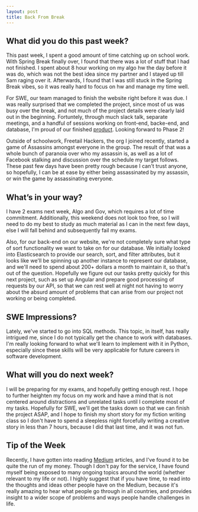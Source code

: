 ```yaml
---
layout: post
title: Back From Break
---
```


What did you do this past week?
------
This past week, I spent a good amount of time catching up on school work. With Spring Break finally over, I found that there was a lot of stuff that I had not finished. I spent about 8 hour working on my algo hw the day before it was do, which was not the best idea since my partner and I stayed up till 5am raging over it. Afterwards, I found that I was still stuck in the Spring Break vibes, so it was really hard to focus on hw and manage my time well.

For SWE, our team managed to finish the website right before it was due. I was really surprised that we completed the project, since most of us was busy over the break, and not much of the project details were clearly laid out in the beginning. Fortuntely, through much slack talk, separate meetings, and a handful of sessions working on front-end, backe-end, and database, I'm proud of our finished [product](http://boswemianrhapsody.me/). Looking forward to Phase 2!

Outside of schoolwork, Freetail Hackers, the org I joined recently, started a game of Assassins amongst everyone in the group. The result of that was a whole bunch of paranoia over who my assassin is, as well as a lot of Facebook stalking and discussion over the schedule my target follows. These past few days have been pretty rough because I can't trust anyone, so hopefully, I can be at ease by either being assassinated by my assassin, or win the game by assassinating everyone.

What’s in your way?
------
I have 2 exams next week, Algo and Gov, which requires a lot of time commitment. Additionally, this weekend does not look too free, so I will need to do my best to study as much material as I can in the next few days, else I will fall behind and subsequently fail my exams.

Also, for our back-end on our website, we're not completely sure what type of sort functionality we want to take on for our database. We initially looked into Elasticsearch to provide our search, sort, and filter attributes, but it looks like we'll be spinning up another instance to represent our database, and we'll need to spend about 200+ dollars a month to maintain it, so that's out of the question. Hopefully we figure out our tasks pretty quickly for this next project, such as set up Angular and prepare good processing of requests by our API, so that we can rest well at night not having to worry about the absurd amount of problems that can arise from our project not working or being completed.

SWE Impressions?
------
Lately, we've started to go into SQL methods. This topic, in itself, has really intrigued me, since I do not typically get the chance to work with databases. I'm really looking forward to what we'll learn to implement with it in Python, especially since these skills will be very applicable for future careers in software development.

What will you do next week?
------
I will be preparing for my exams, and hopefully getting enough rest. I hope to further heighten my focus on my work and have a mind that is not centered around distractions and unrelated tasks until I complete most of my tasks. Hopefully for SWE, we'll get the tasks down so that we can finish the project ASAP, and I hope to finish my short story for my fiction writing class so I don't have to spend a sleepless night forcefully writing a creative story in less than 7 hours, because I did that last time, and it was not fun.

Tip of the Week
------
Recently, I have gotten into reading [Medium](https://medium.com/) articles, and I've found it to be quite the run of my money. Though I don't pay for the service, I have found myself being exposed to many ongoing topics around the world (whether relevant to my life or not). I highly suggest that if you have time, to read into the thoughts and ideas other people have on the Medium, because it's really amazing to hear what people go through in all countries, and provides insight to a wider scope of problems and ways people handle challenges in life.
